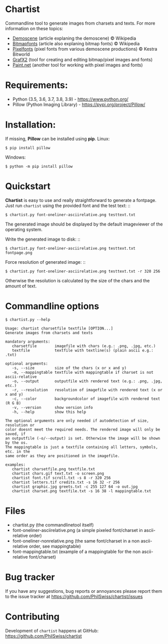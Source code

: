 Chartist
========

Commandline tool to generate images from charsets and texts. For more information on these topics:

* [Demoscene](https://en.wikipedia.org/wiki/Demoscene) (article explaning the demoscene) © Wikipedia
* [Bitmapfonts](https://en.wikipedia.org/wiki/Computer_font) (article also explaning bitmap fonts) © Wikipedia
* [Pixelfonts](http://janeway.exotica.org.uk/search.php?what=0&special=&query=&cat=1630&show=128&tags=&effects=&gfxstyles=&collection_category=0&collection=&year=all&soundformat=&bitplanes=0&gfxsize=0&country=&more=hide) (pixel fonts from various demoscene productions) © Kestra Bitworld
* [GrafX2](http://grafx2.chez.com) (tool for creating and editing bitmap/pixel images and fonts)
* [Paint.net](https://www.getpaint.net) (another tool for working with pixel images and fonts)


Requirements:
=============

- Python (3.5, 3.6, 3.7, 3.8, 3.9) - https://www.python.org/
- Pillow (Python Imaging Library) - https://pypi.org/project/Pillow/


Installation:
=============
If missing, **Pillow** can be installed using **pip**.
Linux: 

    $ pip install pillow
Windows:

    $ python -m pip install pillow


Quickstart
==========

**Chartist** is easy to use and really straightforward to generate a fontpage.
Just run `chartist` using the provided font and the test text: ::

    $ chartist.py font-oneliner-asciirelative.png testtext.txt

The generated image should be displayed by the default imageviewer of the operating system.

Write the generated image to disk: ::

    $ chartist.py font-oneliner-asciirelative.png testtext.txt fontpage.png

Force resolution of generated image:  ::

    $ chartist.py font-oneliner-asciirelative.png testtext.txt -r 320 256

Otherwise the resolution is calculated by the size of the chars and the amount of text.


Commandline options
===================

    $ chartist.py --help

    Usage: chartist charsetfile textfile [OPTION...]
    Generate images from charsets and texts
    
    mandatory arguments:
       charsetfile        imagefile with chars (e.g.: .png, .jpg, etc.)
       textfile           textfile with textline(s) (plain ascii e.g.: .txt)

    optional arguments:
       -s, --size         size of the chars (x or x and y)
	   -m, --mappingtable textfile with mappingtable if charset is not ascii-relative
       -o, --output       outputfile with rendered text (e.g.: .png, .jpg, etc.)
       -r, --resolution   resolution of imagefile with rendered text (x or x and y)
       -c, --color        backgroundcolor of imagefile with rendered text (R G B)
       -v, --version      show version info
       -h, --help         show this help

    The optional arguments are only needed if autodetection of size, resolution or
    color doesnt meet the required needs. The rendered image will only be saved, if
    an outputfile (-o/--output) is set. Otherwise the image will be shown by the os.
    The mappingtable is just a textfile containing all letters, symbols, etc. in the
    same order as they are positioned in the imagefile.

    examples:
       chartist charsetfile.png textfile.txt
       chartist chars.gif text.txt -o screen.png
       chartist font.tif scroll.txt -s 8 -r 320 256
       chartist letters.tif credits.txt -s 16 32 -r 256
       chartist graphic.jpg greets.txt -c 255 127 64 -o out.jpg
       chartist charset.png textfile.txt -s 16 38 -l mappingtable.txt


Files
=====

* chartist.py (the commandlinetool itself)
* font-oneliner-asciirelative.png (a simple pixeled font/charset in ascii-relative order)
* font-oneliner-nonrelative.png (the same font/charset in a non ascii-relative order, see mappingtable)
* font-mappingtable.txt (example of a mappingtable for the non ascii-relative font/charset)


Bug tracker
===========

If you have any suggestions, bug reports or annoyances please report them to the issue tracker at https://github.com/PhilSwiss/chartist/issues


Contributing
============

Development of `chartist` happens at GitHub: https://github.com/PhilSwiss/chartist
